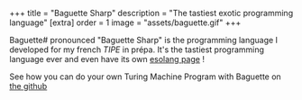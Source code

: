 +++
title = "Baguette Sharp"
description = "The tastiest exotic programming language"
[extra]
order = 1
image = "assets/baguette.gif"
+++

Baguette# pronounced "Baguette Sharp" is the programming language I developed
for my french *TIPE* in prépa. It's the tastiest programming language ever and
even have its own [esolang page](https://esolangs.org/wiki/Baguette) !

See how you can do your own Turing Machine Program with Baguette on [the
github](https://github.com/coco33920/ocaml-baguettesharp-interpreter)
